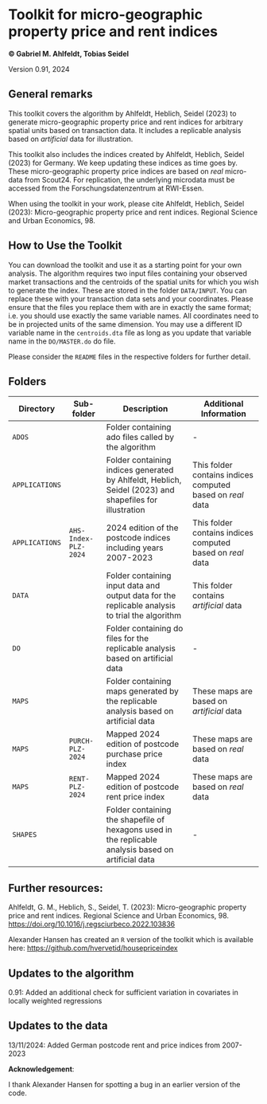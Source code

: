 # Toolkit for micro-geographic property price and rent indices 

**© Gabriel M. Ahlfeldt, Tobias Seidel**

Version 0.91, 2024

## General remarks

This toolkit covers the algorithm by Ahlfeldt, Heblich, Seidel (2023) to generate micro-geographic property price and rent indices for arbitrary spatial units based on transaction data. It includes a replicable analysis based on *artificial* data for illustration. 

This toolkit also includes the indices created by Ahlfeldt, Heblich, Seidel (2023) for Germany. We keep updating these indices as time goes by. These micro-geographic property price indices are based on *real* micro-data from Scout24. For replication, the underlying microdata must be accessed from the Forschungsdatenzentrum at RWI-Essen.

When using the toolkit in your work, please cite Ahlfeldt, Heblich, Seidel (2023): Micro-geographic property price and rent indices. Regional Science and Urban Economics, 98.

## How to Use the Toolkit

You can download the toolkit and use it as a starting point for your own analysis. The algorithm requires two input files containing your observed market transactions and the centroids of the spatial units for which you wish to generate the index. These are stored in the folder `DATA/INPUT`. You can replace these with your transaction data sets and your coordinates. Please ensure that the files you replace them with are in exactly the same format; i.e. you should use exactly the same variable names. All coordinates need to be in projected units of the same dimension. You may use a different ID variable name in the `centroids.dta` file as long as you update that variable name in the `DO/MASTER.do` do file.  

Please consider the `README` files in the respective folders for further detail.

## Folders

| Directory | Sub-folder | Description  | Additional Information |
| ------------- | ------ | --- | --- |
| `ADOS` | | Folder containing ado files called by the algorithm | -|
| `APPLICATIONS` |  | Folder containing indices generated by Ahlfeldt, Heblich, Seidel (2023) and shapefiles for illustration | This folder contains indices computed based on *real* data |
| `APPLICATIONS` |  `AHS-Index-PLZ-2024` | 2024 edition of the postcode indices including years 2007-2023 | This folder contains indices computed based on *real* data |
| `DATA` |  | Folder containing input data and output data for the replicable analysis to trial the algorithm | This folder contains *artificial* data  |
| `DO` |  | Folder containing do files for the replicable analysis based on artificial data |- |
| `MAPS` |  | Folder containing maps generated by the replicable analysis based on artificial data | These maps are based on *artificial* data |
| `MAPS` | `PURCH-PLZ-2024` | Mapped 2024 edition of postcode purchase price index | These maps are based on *real* data |
| `MAPS` | `RENT-PLZ-2024` | Mapped 2024 edition of postcode rent price index | These maps are based on *real* data |
| `SHAPES` |  | Folder containing the shapefile of hexagons used in the replicable analysis based on artificial data |- |

## Further resources:

Ahlfeldt, G. M., Heblich, S., Seidel, T. (2023): Micro-geographic property price and rent indices. Regional Science and Urban Economics, 98. https://doi.org/10.1016/j.regsciurbeco.2022.103836

Alexander Hansen has created an `R` version of the toolkit which is available here: https://github.com/hvervetid/housepriceindex

## Updates to the algorithm

0.91: Added an additional check for sufficient variation in covariates in locally weighted regressions 

## Updates to the data
13/11/2024: Added German postcode rent and price indices from 2007-2023

**Acknowledgement**: 

I thank Alexander Hansen for spotting a bug in an earlier version of the code.
